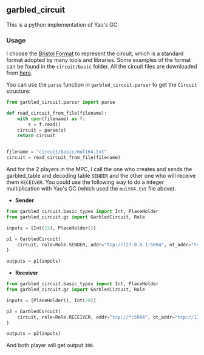 ## garbled_circuit

This is a python implementation of Yao's GC.

### Usage

I choose the [Bristol Format](https://homes.esat.kuleuven.be/~nsmart/MPC/) to represent the circuit, which is a standard format adopted by many tools and libraries. Some examples of the format can be found in the `circuit/basic` folder. All the circuit files are downloaded from [here](https://homes.esat.kuleuven.be/~nsmart/MPC/).

You can use the `parse` function in `garbled_circuit.parser` to get the `Circuit` structure:

```python
from garbled_circuit.parser import parse

def read_circuit_from_file(filename):
    with open(filename) as f:
        s = f.read()
    circuit = parse(s)
    return circuit


filename = "circuit/basic/mult64.txt"
circuit = read_circuit_from_file(filename)
```

And for the 2 players in the MPC, I call the one who creates and sends the garbled_table and decoding table `SENDER` and the other one who will receive them `RECEIVER`. You could use the following way to do a integer multiplication with Yao's GC (which used the `mult64.txt` file above).

-  **Sender**

```python
from garbled_circuit.basic_types import Int, PlaceHolder
from garbled_circuit.gc import GarbledCircuit, Role

inputs = [Int(15), PlaceHolder()]

p1 = GarbledCircuit(
    circuit, role=Role.SENDER, addr="tcp://127.0.0.1:5004", ot_addr="tcp://*:5005"
)

outputs = p1(inputs)
```

- **Receiver**

```python
from garbled_circuit.basic_types import Int, PlaceHolder
from garbled_circuit.gc import GarbledCircuit, Role

inputs = [PlaceHolder(), Int(20)]

p2 = GarbledCircuit(
    circuit, role=Role.RECEIVER, addr="tcp://*:5004", ot_addr="tcp://127.0.0.1:5005"
)

outputs = p2(inputs)
```

And both player will get output `300`.
